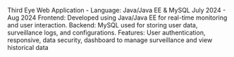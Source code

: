  Third Eye Web Application - Language: Java/Java EE & MySQL
 July 2024 - Aug 2024
 Frontend: Developed using Java/Java EE for real-time monitoring and user interaction.
 Backend: MySQL used for storing user data, surveillance logs, and configurations.
 Features: User authentication, responsive, data security, dashboard to manage surveillance and view historical data
